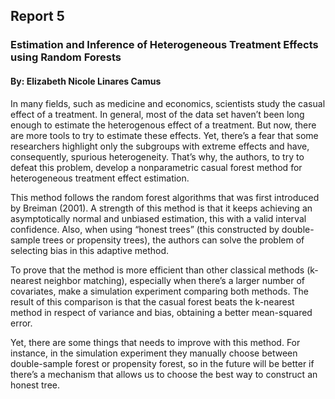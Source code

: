 ## **Report 5**

###  Estimation and Inference of Heterogeneous Treatment Effects using Random Forests
#### By: Elizabeth Nicole Linares Camus

In many fields, such as medicine and economics, scientists study the casual effect of a treatment. In general, most of the data set haven’t been long enough to estimate the heterogenous effect of a treatment. But now, there are more tools to try to estimate these effects. Yet, there’s a fear that some researchers highlight only the subgroups with extreme effects and have, consequently, spurious heterogeneity. That’s why, the authors, to try to defeat this problem, develop a nonparametric casual forest method for heterogeneous treatment effect estimation. 

This method follows the random forest algorithms that was first introduced by Breiman (2001). A strength of this method is that it keeps achieving an asymptotically normal and unbiased estimation, this with a valid interval confidence. Also, when using “honest trees” (this constructed by double-sample trees or propensity trees), the authors can solve the problem of selecting bias in this adaptive method. 

To prove that the method is more efficient than other classical methods (k-nearest neighbor matching), especially when there’s a larger number of covariates, make a simulation experiment comparing both methods. The result of this comparison is that the casual forest beats the k-nearest method in respect of variance and bias, obtaining a better mean-squared error.

Yet, there are some things that needs to improve with this method. For instance, in the simulation experiment they manually choose between double-sample forest or propensity forest, so in the future will be better if there’s a mechanism that allows us to choose the best way to construct an honest tree. 

